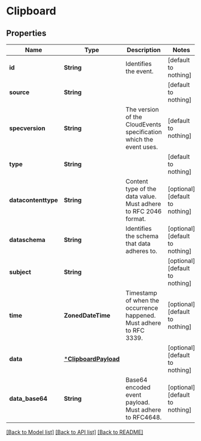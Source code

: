 # Clipboard


## Properties
Name | Type | Description | Notes
------------ | ------------- | ------------- | -------------
**id** | **String** | Identifies the event. | [default to nothing]
**source** | **String** |  | [default to nothing]
**specversion** | **String** | The version of the CloudEvents specification which the event uses. | [default to nothing]
**type** | **String** |  | [default to nothing]
**datacontenttype** | **String** | Content type of the data value. Must adhere to RFC 2046 format. | [optional] [default to nothing]
**dataschema** | **String** | Identifies the schema that data adheres to. | [optional] [default to nothing]
**subject** | **String** |  | [optional] [default to nothing]
**time** | **ZonedDateTime** | Timestamp of when the occurrence happened. Must adhere to RFC 3339. | [optional] [default to nothing]
**data** | [***ClipboardPayload**](ClipboardPayload.md) |  | [optional] [default to nothing]
**data_base64** | **String** | Base64 encoded event payload. Must adhere to RFC4648. | [optional] [default to nothing]


[[Back to Model list]](../README.md#models) [[Back to API list]](../README.md#api-endpoints) [[Back to README]](../README.md)


